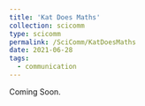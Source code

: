 ```yaml
---
title: 'Kat Does Maths'
collection: scicomm
type: scicomm
permalink: /SciComm/KatDoesMaths
date: 2021-06-28
tags:
  - communication
---
```


 Coming Soon. 